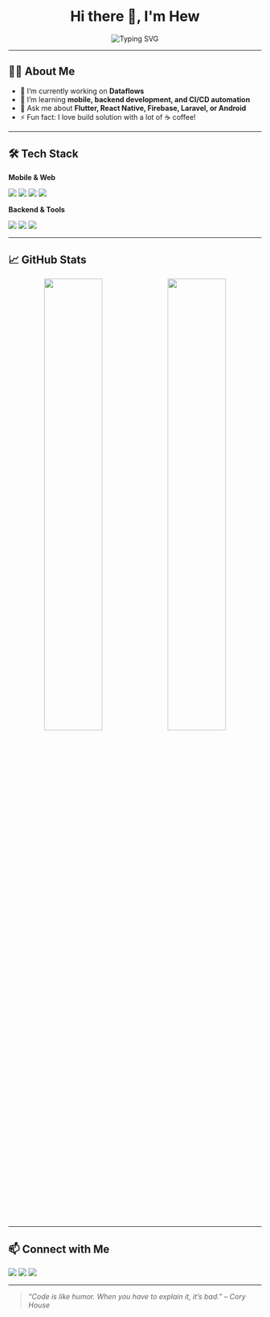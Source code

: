 <h1 align="center">Hi there 👋, I'm Hew </h1>
<p align="center">
  <img src="https://readme-typing-svg.demolab.com?font=Fira+Code&duration=2500&pause=1000&color=2F80ED&center=true&width=435&lines=Flutter+Developer;React+Native+Explorer;Open+Source+Contributor;Lifelong+Learner" alt="Typing SVG" />
</p>

---

## 👨‍💻 About Me

- 🔭 I’m currently working on **Dataflows**
- 🌱 I’m learning **mobile, backend development, and CI/CD automation**
- 💬 Ask me about **Flutter, React Native, Firebase, Laravel, or Android**
- ⚡ Fun fact: I love build solution with a lot of ☕ coffee!

---

## 🛠️ Tech Stack

**Mobile & Web**
<p>
  <img src="https://img.shields.io/badge/Flutter-02569B?style=for-the-badge&logo=flutter&logoColor=white"/>
  <img src="https://img.shields.io/badge/React_Native-20232A?style=for-the-badge&logo=react&logoColor=61DAFB"/>
  <img src="https://img.shields.io/badge/Dart-0175C2?style=for-the-badge&logo=dart&logoColor=white"/>
  <img src="https://img.shields.io/badge/JavaScript-F7DF1E?style=for-the-badge&logo=javascript&logoColor=black"/>
</p>

**Backend & Tools**
<p>
  <img src="https://img.shields.io/badge/Laravel-F72C1F?style=for-the-badge&logo=laravel&logoColor=white"/>
  <img src="https://img.shields.io/badge/Docker-2496ED?style=for-the-badge&logo=docker&logoColor=white"/>
  <img src="https://img.shields.io/badge/GitLab-FC6D26?style=for-the-badge&logo=gitlab&logoColor=white"/>
</p>

---

## 📈 GitHub Stats

<p align="center">
  <img width="48%" src="https://github-readme-stats.vercel.app/api?username=yourusername&show_icons=true&theme=github_dark" />
  <img width="48%" src="https://github-readme-streak-stats.herokuapp.com/?user=yourusername&theme=github-dark" />
</p>

---

## 📫 Connect with Me

<p>
  <a href="https://www.linkedin.com/in//jason-hew-0009671b0/"><img src="https://img.shields.io/badge/LinkedIn-blue?style=for-the-badge&logo=linkedin&logoColor=white"/></a>
  <a href="mailto:cheehau6767@gmail.com"><img src="https://img.shields.io/badge/Email-D14836?style=for-the-badge&logo=gmail&logoColor=white"/></a>
  <a href="[https://yourportfolio.com](https://www.youtube.com/watch?v=-iDNtcBY7mo)"><img src="https://img.shields.io/badge/Portfolio-000000?style=for-the-badge&logo=vercel&logoColor=white"/></a>
</p>

---

> _“Code is like humor. When you have to explain it, it’s bad.” – Cory House_


